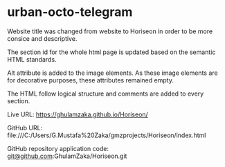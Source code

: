# urban-octo-telegram
Website title was changed from website to Horiseon in order to be more consice and descriptive.

The section id for the whole html page is updated based on the semantic HTML standards. 

Alt attribute is added to the image elements. As these image elements are for decorative purposes, these attributes remained empty. 

The HTML follow logical structure and comments are added to every section. 

Live URL: https://ghulamzaka.github.io/Horiseon/

GitHub URL: file:///C:/Users/G.Mustafa%20Zaka/gmzprojects/Horiseon/index.html

GitHub repository application code: git@github.com:GhulamZaka/Horiseon.git